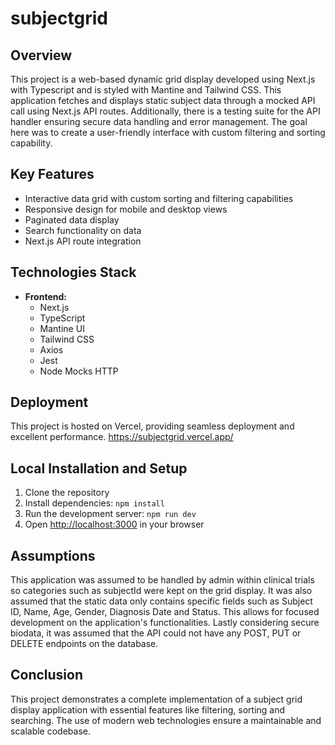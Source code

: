 # subjectgrid

## Overview

This project is a web-based dynamic grid display developed using Next.js with Typescript and is styled with Mantine and Tailwind CSS. This application fetches and displays static subject data through a mocked API call using Next.js API routes. Additionally, there is a testing suite for the API handler ensuring secure data handling and error management. The goal here was to create a user-friendly interface with custom filtering and sorting capability.  

## Key Features

- Interactive data grid with custom sorting and filtering capabilities
- Responsive design for mobile and desktop views
- Paginated data display
- Search functionality on data
- Next.js API route integration

## Technologies Stack

- **Frontend:**
  - Next.js
  - TypeScript
  - Mantine UI
  - Tailwind CSS
  - Axios
  - Jest
  - Node Mocks HTTP

## Deployment

This project is hosted on Vercel, providing seamless deployment and excellent performance. https://subjectgrid.vercel.app/

## Local Installation and Setup

1. Clone the repository
2. Install dependencies: `npm install`
3. Run the development server: `npm run dev`
4. Open [http://localhost:3000](http://localhost:3000) in your browser

## Assumptions

This application was assumed to be handled by admin within clinical trials so categories such as subjectId were kept on the grid display. It was also assumed that the static data only contains specific fields such as Subject ID, Name, Age, Gender, Diagnosis Date and Status. This allows for focused development on the application's functionalities. Lastly considering secure biodata, it was assumed that the API could not have any POST, PUT or DELETE endpoints on the database. 

## Conclusion

This project demonstrates a complete implementation of a subject grid display application with essential features like filtering, sorting and searching. The use of modern web technologies ensure a maintainable and scalable codebase. 
